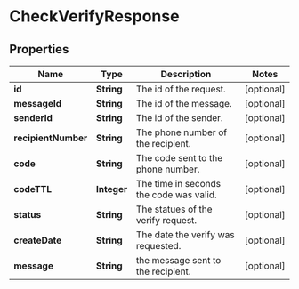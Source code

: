 # CheckVerifyResponse

## Properties
Name | Type | Description | Notes
------------ | ------------- | ------------- | -------------
**id** | **String** | The id of the request. |  [optional]
**messageId** | **String** | The id of the message. |  [optional]
**senderId** | **String** | The id of the sender. |  [optional]
**recipientNumber** | **String** | The phone number of the recipient. |  [optional]
**code** | **String** | The code sent to the phone number. |  [optional]
**codeTTL** | **Integer** | The time in seconds the code was valid. |  [optional]
**status** | **String** | The statues of the verify request. |  [optional]
**createDate** | **String** | The date the verify was requested. |  [optional]
**message** | **String** | the message sent to the recipient. |  [optional]
